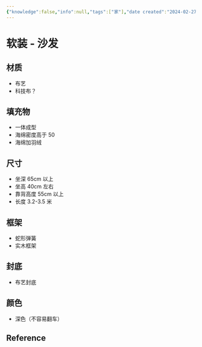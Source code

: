```yaml
---
{"knowledge":false,"info":null,"tags":["家"],"date created":"2024-02-27T17:58:38+08:00","date modified":"2024-05-14T14:23:26+08:00","dg-publish":true,"permalink":"/card/软装-沙发/","dgPassFrontmatter":true,"noteIcon":"2","created":"2024-02-27T17:58:38+08:00","updated":"2024-05-14T14:23:26+08:00"}
---
```



# 软装 - 沙发

## 材质

- 布艺
- 科技布？

## 填充物

- 一体成型
- 海绵密度高于 50
- 海绵加羽绒

## 尺寸

- 坐深 65cm 以上
- 坐高 40cm 左右
- 靠背高度 55cm 以上
- 长度 3.2-3.5 米

## 框架

- 蛇形弹簧
- 实木框架

## 封底

- 布艺封底

## 颜色

- 深色（不容易翻车）

## Reference
